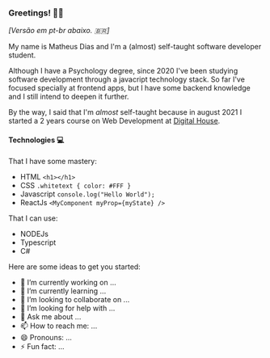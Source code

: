 ### Greetings! :wave::wave:

_[Versão em pt-br abaixo. :brazil:]_

My name is Matheus Dias and I'm a (almost) self-taught software developer student.

Although I have a Psychology degree, since 2020 I've been studying software development through a javacript technology stack. So far I've focused specially at frontend apps, but I have some backend knowledge and I still intend to deepen it further.

By the way, I said that I'm _almost_ self-taught because in august 2021 I started a 2 years course on Web Development at <a href="https://www.digitalhouse.com/br/acoes/certified-tech-developer">Digital House</a>.

#### Technologies :computer:

That I have some mastery:

- HTML `<h1></h1>`
- CSS `.whitetext { color: #FFF }`
- Javascript `console.log("Hello World");`
- ReactJs `<MyComponent myProp={myState} />`

That I can use:

- NODEJs
- Typescript
- C#

Here are some ideas to get you started:

- 🔭 I’m currently working on ...
- 🌱 I’m currently learning ...
- 👯 I’m looking to collaborate on ...
- 🤔 I’m looking for help with ...
- 💬 Ask me about ...
- 📫 How to reach me: ...
- 😄 Pronouns: ...
- ⚡ Fun fact: ...
